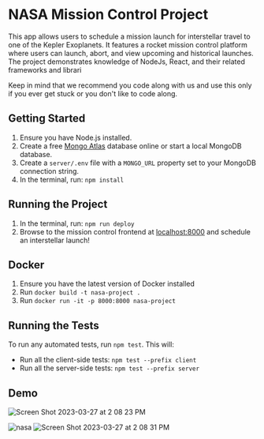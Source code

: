 # NASA Mission Control Project

This app allows users to schedule a mission launch for interstellar travel to one of the Kepler
Exoplanets. It features a rocket mission control platform where users can launch, abort, and view
upcoming and historical launches. The project demonstrates knowledge of NodeJs, React, and their
related frameworks and librari

Keep in mind that we recommend you code along with us and use this only if you ever get stuck or you don't like to code along.

## Getting Started

1. Ensure you have Node.js installed.
2. Create a free [Mongo Atlas](https://www.mongodb.com/atlas/database) database online or start a local MongoDB database.
3. Create a `server/.env` file with a `MONGO_URL` property set to your MongoDB connection string.
4. In the terminal, run: `npm install`

## Running the Project

1. In the terminal, run: `npm run deploy`
2. Browse to the mission control frontend at [localhost:8000](http://localhost:8000) and schedule an interstellar launch!

## Docker

1. Ensure you have the latest version of Docker installed
2. Run `docker build -t nasa-project .`
3. Run `docker run -it -p 8000:8000 nasa-project`

## Running the Tests

To run any automated tests, run `npm test`. This will: 
* Run all the client-side tests: `npm test --prefix client`
* Run all the server-side tests: `npm test --prefix server` 

## Demo
![Screen Shot 2023-03-27 at 2 08 23 PM](https://user-images.githubusercontent.com/74885386/228067115-3b5128dc-5360-4d71-a45a-0b5d01701504.png)

![nasa](https://user-images.githubusercontent.com/74885386/227730537-70991843-a542-4d54-901d-e4022d6dabc0.png)
![Screen Shot 2023-03-27 at 2 08 31 PM](https://user-images.githubusercontent.com/74885386/228067139-85ac277d-97a7-4918-9c4b-21f6754e2dd9.png)
